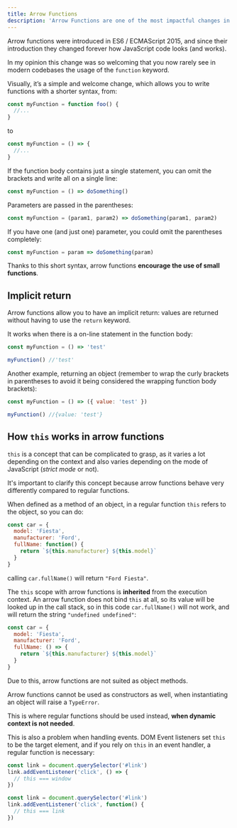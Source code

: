 ```yaml
---
title: Arrow Functions
description: 'Arrow Functions are one of the most impactful changes in ES6/ES2015, and they are widely used nowadays. They slightly differ from regular functions. Find out how'
---
```


Arrow functions were introduced in ES6 / ECMAScript 2015, and since their introduction they changed forever how JavaScript code looks (and works).

In my opinion this change was so welcoming that you now rarely see in modern codebases the usage of the `function` keyword.

Visually, it’s a simple and welcome change, which allows you to write functions with a shorter syntax, from:

```js
const myFunction = function foo() {
  //...
}
```

to

```js
const myFunction = () => {
  //...
}
```

If the function body contains just a single statement, you can omit the brackets and write all on a single line:

```js
const myFunction = () => doSomething()
```

Parameters are passed in the parentheses:

```js
const myFunction = (param1, param2) => doSomething(param1, param2)
```

If you have one (and just one) parameter, you could omit the parentheses completely:

```js
const myFunction = param => doSomething(param)
```

Thanks to this short syntax, arrow functions **encourage the use of small functions**.

## Implicit return

Arrow functions allow you to have an implicit return: values are returned without having to use the `return` keyword.

It works when there is a on-line statement in the function body:

```js
const myFunction = () => 'test'

myFunction() //'test'
```

Another example, returning an object (remember to wrap the curly brackets in parentheses to avoid it being considered the wrapping function body brackets):

```js
const myFunction = () => ({ value: 'test' })

myFunction() //{value: 'test'}
```

## How `this` works in arrow functions

`this` is a concept that can be complicated to grasp, as it varies a lot depending on the context and also varies depending on the mode of JavaScript (_strict mode_ or not).

It's important to clarify this concept because arrow functions behave very differently compared to regular functions.

When defined as a method of an object, in a regular function `this` refers to the object, so you can do:

```js
const car = {
  model: 'Fiesta',
  manufacturer: 'Ford',
  fullName: function() {
    return `${this.manufacturer} ${this.model}`
  }
}
```

calling `car.fullName()` will return `"Ford Fiesta"`.

The `this` scope with arrow functions is **inherited** from the execution context. An arrow function does not bind `this` at all, so its value will be looked up in the call stack, so in this code `car.fullName()` will not work, and will return the string `"undefined undefined"`:

```js
const car = {
  model: 'Fiesta',
  manufacturer: 'Ford',
  fullName: () => {
    return `${this.manufacturer} ${this.model}`
  }
}
```

Due to this, arrow functions are not suited as object methods.

Arrow functions cannot be used as constructors as well, when instantiating an object will raise a `TypeError`.

This is where regular functions should be used instead, **when dynamic context is not needed**.

This is also a problem when handling events. DOM Event listeners set `this` to be the target element, and if you rely on `this` in an event handler, a regular function is necessary:

```js
const link = document.querySelector('#link')
link.addEventListener('click', () => {
  // this === window
})
```

```js
const link = document.querySelector('#link')
link.addEventListener('click', function() {
  // this === link
})
```
